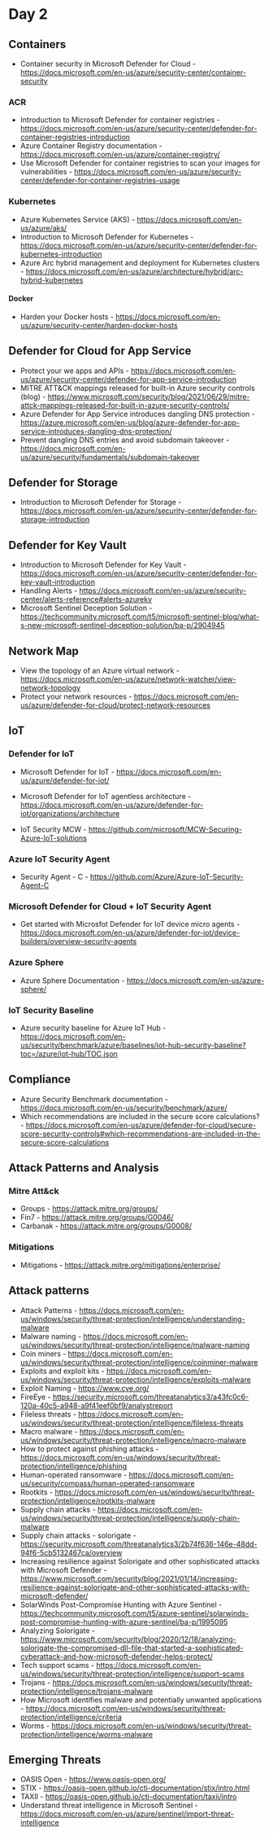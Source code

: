 # Day 2

## Containers

- Container security in Microsoft Defender for Cloud - https://docs.microsoft.com/en-us/azure/security-center/container-security

### ACR

- Introduction to Microsoft Defender for container registries - https://docs.microsoft.com/en-us/azure/security-center/defender-for-container-registries-introduction
- Azure Container Registry documentation - https://docs.microsoft.com/en-us/azure/container-registry/
- Use Microsoft Defender for container registries to scan your images for vulnerabilities - https://docs.microsoft.com/en-us/azure/security-center/defender-for-container-registries-usage

### Kubernetes

- Azure Kubernetes Service (AKS) - https://docs.microsoft.com/en-us/azure/aks/
- Introduction to Microsoft Defender for Kubernetes - https://docs.microsoft.com/en-us/azure/security-center/defender-for-kubernetes-introduction
- Azure Arc hybrid management and deployment for Kubernetes clusters - https://docs.microsoft.com/en-us/azure/architecture/hybrid/arc-hybrid-kubernetes

#### Docker

- Harden your Docker hosts - https://docs.microsoft.com/en-us/azure/security-center/harden-docker-hosts

## Defender for Cloud for App Service

- Protect your we apps and APIs - https://docs.microsoft.com/en-us/azure/security-center/defender-for-app-service-introduction
- MITRE ATT&CK mappings released for built-in Azure security controls (blog) - https://www.microsoft.com/security/blog/2021/06/29/mitre-attck-mappings-released-for-built-in-azure-security-controls/
- Azure Defender for App Service introduces dangling DNS protection - https://azure.microsoft.com/en-us/blog/azure-defender-for-app-service-introduces-dangling-dns-protection/
- Prevent dangling DNS entries and avoid subdomain takeover - https://docs.microsoft.com/en-us/azure/security/fundamentals/subdomain-takeover

## Defender for Storage

- Introduction to Microsoft Defender for Storage - https://docs.microsoft.com/en-us/azure/security-center/defender-for-storage-introduction

## Defender for Key Vault

- Introduction to Microsoft Defender for Key Vault - https://docs.microsoft.com/en-us/azure/security-center/defender-for-key-vault-introduction
- Handling Alerts - https://docs.microsoft.com/en-us/azure/security-center/alerts-reference#alerts-azurekv
- Microsoft Sentinel Deception Solution - https://techcommunity.microsoft.com/t5/microsoft-sentinel-blog/what-s-new-microsoft-sentinel-deception-solution/ba-p/2904945

## Network Map

- View the topology of an Azure virtual network - https://docs.microsoft.com/en-us/azure/network-watcher/view-network-topology
- Protect your network resources - https://docs.microsoft.com/en-us/azure/defender-for-cloud/protect-network-resources

## IoT

### Defender for IoT

- Microsoft Defender for IoT - https://docs.microsoft.com/en-us/azure/defender-for-iot/
- Microsoft Defender for IoT agentless architecture - https://docs.microsoft.com/en-us/azure/defender-for-iot/organizations/architecture

- IoT Security MCW - https://github.com/microsoft/MCW-Securing-Azure-IoT-solutions

### Azure IoT Security Agent

- Security Agent - C - https://github.com/Azure/Azure-IoT-Security-Agent-C

### Microsoft Defender for Cloud + IoT Security Agent

- Get started with Microsfot Defender for IoT device micro agents - https://docs.microsoft.com/en-us/azure/defender-for-iot/device-builders/overview-security-agents

### Azure Sphere

- Azure Sphere Documentation - https://docs.microsoft.com/en-us/azure-sphere/

### IoT Security Baseline

- Azure security baseline for Azure IoT Hub - https://docs.microsoft.com/en-us/security/benchmark/azure/baselines/iot-hub-security-baseline?toc=/azure/iot-hub/TOC.json

## Compliance

- Azure Security Benchmark documentation - https://docs.microsoft.com/en-us/security/benchmark/azure/
- Which recommendations are included in the secure score calculations? - https://docs.microsoft.com/en-us/azure/defender-for-cloud/secure-score-security-controls#which-recommendations-are-included-in-the-secure-score-calculations

## Attack Patterns and Analysis

### Mitre Att&ck

- Groups - https://attack.mitre.org/groups/
- Fin7 - https://attack.mitre.org/groups/G0046/
- Carbanak - https://attack.mitre.org/groups/G0008/

### Mitigations

- Mitigations - https://attack.mitre.org/mitigations/enterprise/

## Attack patterns

- Attack Patterns - https://docs.microsoft.com/en-us/windows/security/threat-protection/intelligence/understanding-malware
- Malware naming - https://docs.microsoft.com/en-us/windows/security/threat-protection/intelligence/malware-naming
- Coin miners - https://docs.microsoft.com/en-us/windows/security/threat-protection/intelligence/coinminer-malware
- Exploits and exploit kits - https://docs.microsoft.com/en-us/windows/security/threat-protection/intelligence/exploits-malware
- Exploit Naming - https://www.cve.org/
- FireEye - https://security.microsoft.com/threatanalytics3/a43fc0c6-120a-40c5-a948-a9f41eef0bf9/analystreport
- Fileless threats - https://docs.microsoft.com/en-us/windows/security/threat-protection/intelligence/fileless-threats
- Macro malware - https://docs.microsoft.com/en-us/windows/security/threat-protection/intelligence/macro-malware
- How to protect against phishing attacks - https://docs.microsoft.com/en-us/windows/security/threat-protection/intelligence/phishing
- Human-operated ransomware - https://docs.microsoft.com/en-us/security/compass/human-operated-ransomware
- Rootkits - https://docs.microsoft.com/en-us/windows/security/threat-protection/intelligence/rootkits-malware
- Supply chain attacks - https://docs.microsoft.com/en-us/windows/security/threat-protection/intelligence/supply-chain-malware
- Supply chain attacks - solorigate - https://security.microsoft.com/threatanalytics3/2b74f636-146e-48dd-94f6-5cb5132467ca/overview
- Increasing resilience against Solorigate and other sophisticated attacks with Microsoft Defender - https://www.microsoft.com/security/blog/2021/01/14/increasing-resilience-against-solorigate-and-other-sophisticated-attacks-with-microsoft-defender/
- SolarWinds Post-Compromise Hunting with Azure Sentinel - https://techcommunity.microsoft.com/t5/azure-sentinel/solarwinds-post-compromise-hunting-with-azure-sentinel/ba-p/1995095
- Analyzing Solorigate - https://www.microsoft.com/security/blog/2020/12/18/analyzing-solorigate-the-compromised-dll-file-that-started-a-sophisticated-cyberattack-and-how-microsoft-defender-helps-protect/
- Tech support scams - https://docs.microsoft.com/en-us/windows/security/threat-protection/intelligence/support-scams
- Trojans - https://docs.microsoft.com/en-us/windows/security/threat-protection/intelligence/trojans-malware
- How Microsoft identifies malware and potentially unwanted applications - https://docs.microsoft.com/en-us/windows/security/threat-protection/intelligence/criteria
- Worms - https://docs.microsoft.com/en-us/windows/security/threat-protection/intelligence/worms-malware

## Emerging Threats

- OASIS Open - https://www.oasis-open.org/
- STIX - https://oasis-open.github.io/cti-documentation/stix/intro.html
- TAXII - https://oasis-open.github.io/cti-documentation/taxii/intro
- Understand threat intelligence in Microsoft Sentinel - https://docs.microsoft.com/en-us/azure/sentinel/import-threat-intelligence
